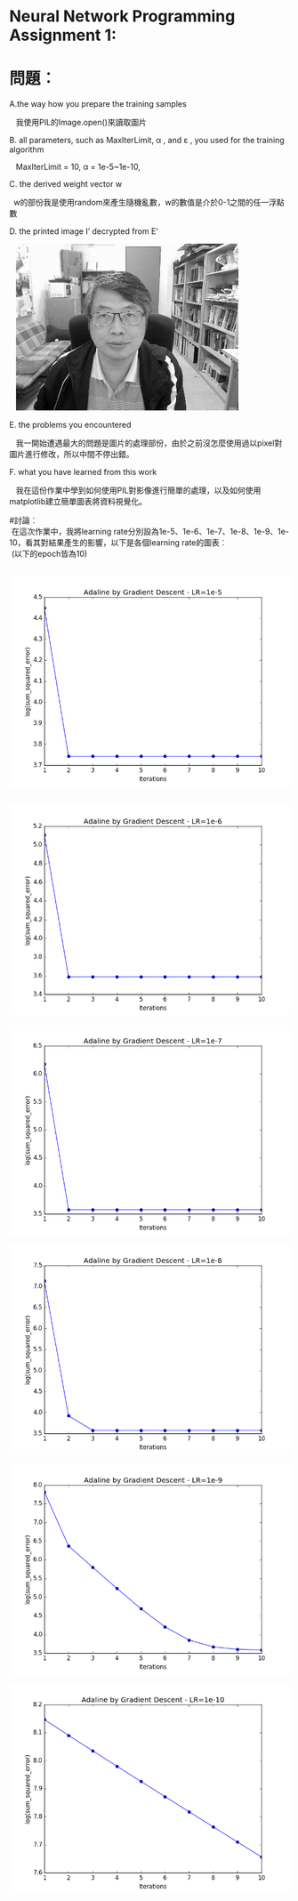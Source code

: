 # Neural Network Programming Assignment 1:

# 問題︰  
  A.the way how you prepare the training samples  
  
    我使用PIL的Image.open()來讀取圖片  
    
  B. all parameters, such as MaxIterLimit, α , and ε , you used for the training algorithm  
  
    MaxIterLimit = 10, α = 1e-5~1e-10,  
    
  C. the derived weight vector w  
  
    w的部份我是使用random來產生隨機亂數，w的數值是介於0-1之間的任一浮點數  
    
  D. the printed image I’ decrypted from E’  
  
    ![error](https://github.com/weiwow123/ML2018_410321114/blob/master/imgResult/decrypted_EP1e-9_10.png)  
    
  E. the problems you encountered  
  
    我一開始遭遇最大的問題是圖片的處理部份，由於之前沒怎麼使用過以pixel對圖片進行修改，所以中間不停出錯。  
    
  F. what you have learned from this work  
  
    我在這份作業中學到如何使用PIL對影像進行簡單的處理，以及如何使用matplotlib建立簡單圖表將資料視覺化。  
    
#討論︰  
  在這次作業中，我將learning rate分別設為1e-5、1e-6、1e-7、1e-8、1e-9、1e-10，看其對結果產生的影響，以下是各個learning rate的圖表︰  
  (以下的epoch皆為10)  
  
  ![error](https://github.com/weiwow123/ML2018_410321114/blob/master/result/1e-5_10.png)  
    
  ![error](https://github.com/weiwow123/ML2018_410321114/blob/master/result/1e-6_10.png)
  
  ![error](https://github.com/weiwow123/ML2018_410321114/blob/master/result/1e-7_10.png)
  
  ![error](https://github.com/weiwow123/ML2018_410321114/blob/master/result/1e-8_10.png)
  
  ![error](https://github.com/weiwow123/ML2018_410321114/blob/master/result/1e-9_10.png)
  
  ![error](https://github.com/weiwow123/ML2018_410321114/blob/master/result/1e-10_10.png)
  
